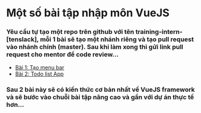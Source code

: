 # Một số bài tập nhập môn VueJS
### Yêu cầu tự tạo một repo trên github với tên training-intern-[tenslack], mỗi 1 bài sẽ tạo một nhánh riêng và tạo pull request vào nhánh chính (master). Sau khi làm xong thì gửi link pull request cho mentor để code review...

- <a href="https://github.com/thuongdz5499/intern-basic/blob/master/ex1.md">Bài 1: Tạo menu bar</a>
- <a href="https://github.com/thuongdz5499/intern-basic/blob/master/ex2.md">Bài 2: Todo list App</a>

### Sau 2 bài này sẽ có kiến thức cơ bản nhất về VueJS framework và sẽ bước vào chuỗi bài tập nâng cao và gần với dự án thực tế hơn...
